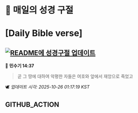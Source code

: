 # 🙏 매일의 성경 구절
# [Daily Bible verse]
## [![README에 성경구절 업데이트](https://github.com/DONGSUKA/first_test/actions/workflows/update-readme-bible.yml/badge.svg)](https://github.com/DONGSUKA/first_test/actions/workflows/update-readme-bible.yml)
<!-- START_BIBLE_VERSE -->
📖 **민수기 14:37**
> 곧 그 땅에 대하여 악평한 자들은 여호와 앞에서 재앙으로 죽었고

🕊️ _업데이트 시각: 2025-10-26 01:17:19 KST_
  <!-- END_BIBLE_VERSE -->
## GITHUB_ACTION
